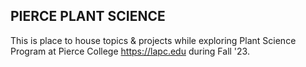 ## PIERCE PLANT SCIENCE
This is place to house topics & projects while exploring Plant Science Program at Pierce College https://lapc.edu during Fall '23.
